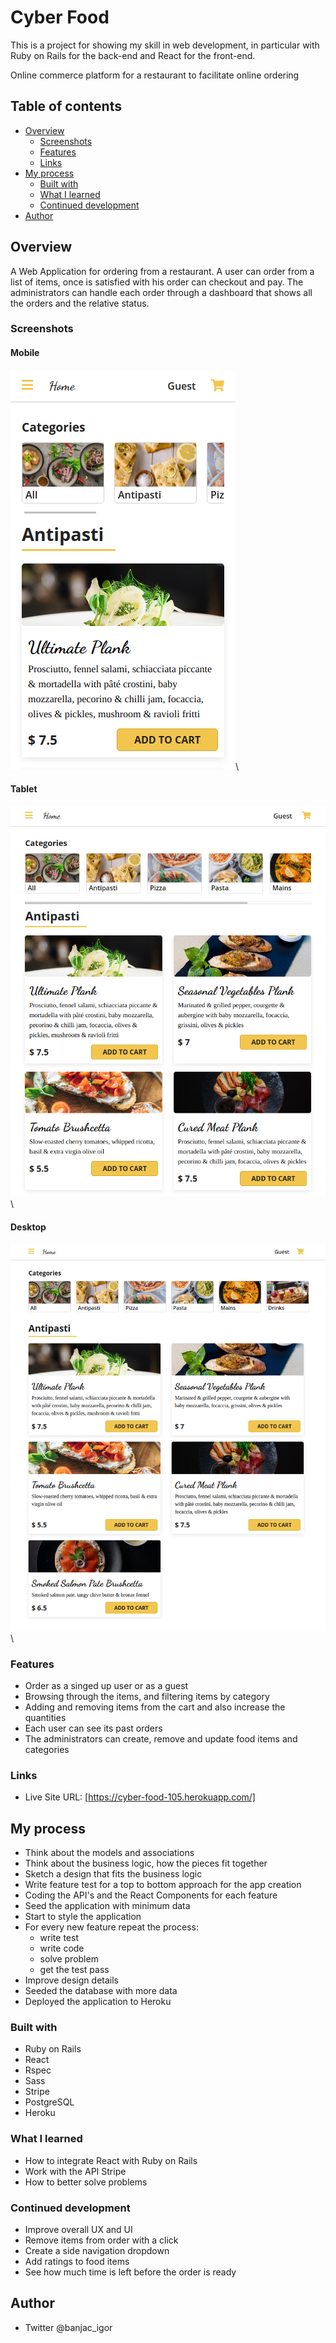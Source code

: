 # Cyber Food

This is a project for showing my skill in web development, in particular with Ruby on Rails for the back-end and React 
for the front-end.

Online commerce platform for a restaurant to facilitate online ordering

## Table of contents

- [Overview](#overview)
  - [Screenshots](#screenshots)
  - [Features](#features)
  - [Links](#links)
- [My process](#my-process)
  - [Built with](#built-with)
  - [What I learned](#what-i-learned)
  - [Continued development](#continued-development)
- [Author](#author)

## Overview

A Web Application for ordering from a restaurant.
A user can order from a list of items, once is satisfied with his order can checkout and pay.
The administrators can handle each order through a dashboard that shows all the orders and the relative status.

### Screenshots

#### Mobile
![Mobile view](/app/assets/images/screenshots/mobile-view.png)\
#### Tablet
![Tablet view](/app/assets/images/screenshots/tablet-view.png)\
#### Desktop
![Desktop view](/app/assets/images/screenshots/desktop-view.png)\

### Features

- Order as a singed up user or as a guest
- Browsing through the items, and filtering items by category
- Adding and removing items from the cart and also increase the quantities
- Each user can see its past orders
- The administrators can create, remove and update food items and categories

### Links

- Live Site URL: [https://cyber-food-105.herokuapp.com/]

## My process

  - Think about the models and associations
  - Think about the business logic, how the pieces fit together
  - Sketch a design that fits the business logic
  - Write feature test for a top to bottom approach for the app creation
  - Coding the API's and the React Components for each feature
  - Seed the application with minimum data
  - Start to style the application
  - For every new feature repeat the process:
    - write test
    - write code 
    - solve problem
    - get the test pass
  - Improve design details
  - Seeded the database with more data
  - Deployed the application to Heroku

### Built with

- Ruby on Rails
- React
- Rspec
- Sass
- Stripe
- PostgreSQL
- Heroku

### What I learned

  - How to integrate React with Ruby on Rails
  - Work with the API Stripe
  - How to better solve problems

### Continued development

  - Improve overall UX and UI 
  - Remove items from order with a click
  - Create a side navigation dropdown 
  - Add ratings to food items
  - See how much time is left before the order is ready

## Author

- Twitter @banjac_igor
